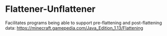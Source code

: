 # Flattener-Unflattener
Facilitates programs being able to support pre-flattening and post-flattening data: https://minecraft.gamepedia.com/Java_Edition_1.13/Flattening
